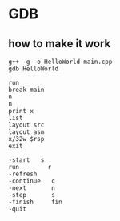 # GDB

## how to make it work
```
g++ -g -o HelloWorld main.cpp
gdb HelloWorld
```

```gdb
run
break main
n
n
print x
list
layout src
layout asm
x/32w $rsp
exit
```

```gdb
-start   s
run        r
-refresh
-continue   c
-next       n
-step       s
-finish     fin
-quit
```



